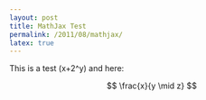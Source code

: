 ```yaml
---
layout: post
title: MathJax Test
permalink: /2011/08/mathjax/
latex: true
---
```


This is a test \(x+2^y\) and here:

$$
\frac{x}{y \mid z}
$$

